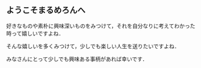 ## ようこそまるめろんへ

好きなものや素朴に興味深いものをみつけて，それを自分なりに考えてわかった時って嬉しいですよね．

そんな嬉しいを多くみつけて，少しでも楽しい人生を送りたいですよね．

みなさんにとって少しでも興味ある事柄があれば幸いです．

